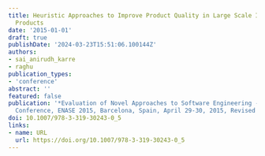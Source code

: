```yaml
---
title: Heuristic Approaches to Improve Product Quality in Large Scale Integrated Software
  Products
date: '2015-01-01'
draft: true
publishDate: '2024-03-23T15:51:06.100144Z'
authors:
- sai_anirudh_karre
- raghu
publication_types:
- 'conference'
abstract: ''
featured: false
publication: '*Evaluation of Novel Approaches to Software Engineering - 10th International
  Conference, ENASE 2015, Barcelona, Spain, April 29-30, 2015, Revised Selected Papers*'
doi: 10.1007/978-3-319-30243-0_5
links:
- name: URL
  url: https://doi.org/10.1007/978-3-319-30243-0_5
---
```


